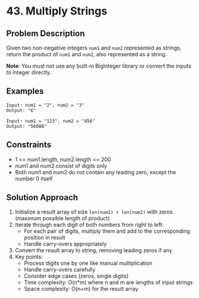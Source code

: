 # 43. Multiply Strings

## Problem Description
Given two non-negative integers `num1` and `num2` represented as strings, return the product of `num1` and `num2`, also represented as a string.

**Note**: You must not use any built-in BigInteger library or convert the inputs to integer directly.

## Examples
```
Input: num1 = "2", num2 = "3"
Output: "6"
```

```
Input: num1 = "123", num2 = "456"
Output: "56088"
```

## Constraints
- 1 <= num1.length, num2.length <= 200
- num1 and num2 consist of digits only
- Both num1 and num2 do not contain any leading zero, except the number 0 itself

## Solution Approach
1. Initialize a result array of size `len(num1) + len(num2)` with zeros (maximum possible length of product)
2. Iterate through each digit of both numbers from right to left:
   - For each pair of digits, multiply them and add to the corresponding position in result
   - Handle carry-overs appropriately
3. Convert the result array to string, removing leading zeros if any
4. Key points:
   - Process digits one by one like manual multiplication
   - Handle carry-overs carefully
   - Consider edge cases (zeros, single digits)
   - Time complexity: O(n*m) where n and m are lengths of input strings
   - Space complexity: O(n+m) for the result array 